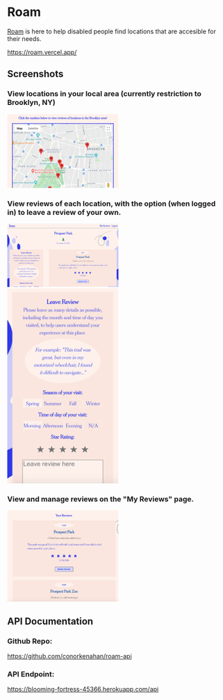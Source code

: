# Roam

[Roam](https://roam.vercel.app/) is here to help disabled people find locations that are accesible for their needs.

https://roam.vercel.app/

## Screenshots

### View locations in your local area (currently restriction to Brooklyn, NY)

<img src="./src/images/screenshots/screenshot-map.png" width="256">

### View reviews of each location, with the option (when logged in) to leave a review of your own.

<img src="./src/images/screenshots/screenshot-main.png" width="256">
<img src="./src/images/screenshots/screenshot-leave-review.png" width="256">

### View and manage reviews on the "My Reviews" page.

<img src="./src/images/screenshots/screenshot-your-reviews.png" width="256">

## API Documentation

### Github Repo:

https://github.com/conorkenahan/roam-api

### API Endpoint:

https://blooming-fortress-45366.herokuapp.com/api
